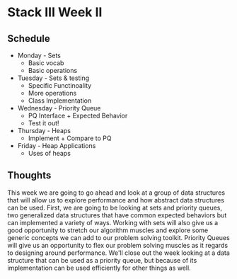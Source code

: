 # Stack III Week II

## Schedule
- Monday    - Sets
    - Basic vocab
    - Basic operations
- Tuesday   - Sets & testing
    - Specific Functinoality
    - More operations
    - Class Implementation
- Wednesday - Priority Queue
    - PQ Interface + Expected Behavior
    - Test it out!
- Thursday  - Heaps
    - Implement + Compare to PQ
- Friday    - Heap Applications
    - Uses of heaps

## Thoughts
This week we are going to go ahead and look at a group of data structures that will allow us to explore performance and how abstract data structures can be used. First, we are going to be looking at sets and priority queues, two generalized data structures that have common expected behaviors but can implemented a variety of ways. Working with sets will also give us a good opportunity to stretch our algorithm muscles and explore some generic concepts we can add to our problem solving toolkit. Priority Queues will give us an opportunity to flex our problem solving muscles as it regards to designing around performance. We'll close out the week looking at a data structure that can be used as a priority queue, but because of its implementation can be used efficiently for other things as well.